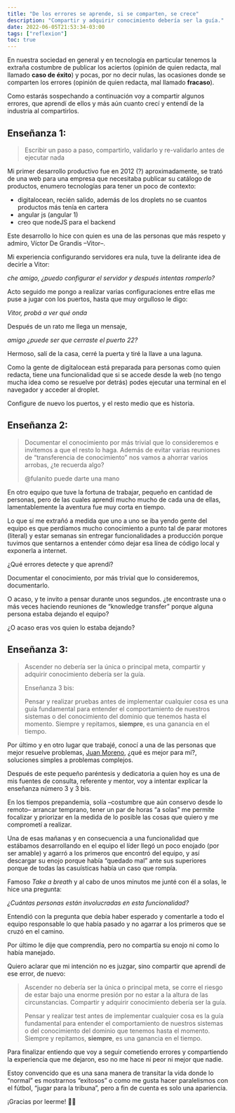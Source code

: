 ```yaml
---
title: "De los errores se aprende, si se comparten, se crece"
description: "Compartir y adquirir conocimiento debería ser la guía."
date: 2022-06-05T21:53:34-03:00
tags: ["reflexion"]
toc: true
---
```

En nuestra sociedad en general y en tecnología en particular tenemos la extraña costumbre de publicar los aciertos
(opinión de quien redacta, mal llamado **caso de éxito**) y pocas, por no decir nulas, las ocasiones donde se comparten los 
errores (opinión de quien redacta, mal llamado **fracaso**).

Como estarás sospechando a continuación voy a compartir algunos errores, que aprendí de ellos y más aún cuanto crecí y 
entendí de la industria al compartirlos.

## Enseñanza 1:

> Escribir un paso a paso, compartirlo, validarlo y re-validarlo antes de ejecutar nada

Mi primer desarrollo productivo fue en 2012 (?) aproximadamente, se trató de una web para una empresa que necesitaba
publicar su catálogo de productos, enumero tecnologías para tener un poco de contexto:
- digitalocean, recién salido, además de los droplets no se cuantos productos más tenía en cartera
- angular js (angular 1)
- creo que nodeJS para el backend

Este desarrollo lo hice con quien es una de las personas que más respeto y admiro, Víctor De Grandis –Vitor–. 

Mi experiencia configurando servidores era nula, tuve la delirante idea de decirle a Vitor:

_che amigo, ¿puedo configurar el servidor y después intentas romperlo?_

Acto seguido me pongo a realizar varias configuraciones entre ellas me puse a jugar con los puertos, hasta que muy 
orgulloso le digo:

_Vitor, probá a ver qué onda_

Después de un rato me llega un mensaje,

_amigo ¿puede ser que cerraste el puerto 22?_

Hermoso, salí de la casa, cerré la puerta y tiré la llave a una laguna.

Como la gente de digitalocean está preparada para personas como quien redacta, tiene una funcionalidad que si se accede 
desde la web (no tengo mucha idea como se resuelve por detrás) podes ejecutar una terminal en el navegador y acceder al droplet.

Configure de nuevo los puertos, y el resto medio que es historia.

## Enseñanza 2:

> Documentar el conocimiento por más trivial que lo consideremos e invitemos a que el resto lo haga. Además de evitar 
> varias reuniones de “transferencia de conocimiento” nos vamos a ahorrar varios arrobas, ¿te recuerda algo?
> 
> @fulanito puede darte una mano

En otro equipo que tuve la fortuna de trabajar, pequeño en cantidad de personas, pero de las cuales aprendí mucho mucho 
de cada una de ellas, lamentablemente la aventura fue muy corta en tiempo.

Lo que sí me extrañó a medida que uno a uno se iba yendo gente del equipo es que perdíamos mucho conocimiento a 
punto tal de parar motores (literal) y estar semanas sin entregar funcionalidades a producción porque tuvimos que sentarnos 
a entender cómo dejar esa línea de código local y exponerla a internet.

¿Qué errores detecte y que aprendí?

Documentar el conocimiento, por más trivial que lo consideremos, documentarlo.

O acaso, y te invito a pensar durante unos segundos. ¿te encontraste una o más veces haciendo reuniones de 
“knowledge transfer” porque alguna persona estaba dejando el equipo?

¿O acaso eras vos quien lo estaba dejando?

## Enseñanza 3:

> Ascender no debería ser la única o principal meta, compartir y adquirir conocimiento debería ser la guía.
>
> Enseñanza 3 bis:
> 
> Pensar y realizar pruebas antes de implementar cualquier cosa es una guía fundamental para entender el comportamiento de 
> nuestros sistemas o del conocimiento del dominio que tenemos hasta el momento. Siempre y repitamos, **siempre**, 
> es una ganancia en el tiempo.

Por último y en otro lugar que trabajé, conocí a una de las personas que mejor resuelve problemas, 
[Juan Moreno](https://www.linkedin.com/in/morenojp/), ¿qué es mejor para mí?, soluciones simples a problemas complejos.

Después de este pequeño paréntesis y dedicatoria a quien hoy es una de mis fuentes de consulta, referente y mentor, 
voy a intentar explicar la enseñanza número 3 y 3 bis.

En los tiempos prepandemia, solía –costumbre que aún conservo desde lo remoto– arrancar temprano, tener un par de horas 
“a solas” me permite focalizar y priorizar en la medida de lo posible las cosas que quiero y me comprometí a realizar.

Una de esas mañanas y en consecuencia a una funcionalidad que estábamos desarrollando en el equipo el líder llegó un 
poco enojado (por ser amable) y agarró a los primeros que encontró del equipo, y así descargar su enojo porque 
había “quedado mal” ante sus superiores porque de todas las casuísticas había un caso que rompía.

Famoso _Take a breath_ y al cabo de unos minutos me junté con él a solas, le hice una pregunta:

_¿Cuántas personas están involucradas en esta funcionalidad?_

Entendió con la pregunta que debía haber esperado y comentarle a todo el equipo responsable lo que había pasado y 
no agarrar a los primeros que se cruzó en el camino.

Por último le dije que comprendía, pero no compartía su enojo ni como lo había manejado.

Quiero aclarar que mi intención no es juzgar, sino compartir que aprendí de ese error, de nuevo:

> Ascender no debería ser la única o principal meta, se corre el riesgo de estar bajo una enorme presión por no estar a 
> la altura de las circunstancias. Compartir y adquirir conocimiento debería ser la guía.
> 
> Pensar y realizar test antes de implementar cualquier cosa es la guía fundamental para entender el comportamiento 
> de nuestros sistemas o del conocimiento del dominio que tenemos hasta el momento. Siempre y repitamos, **siempre**,
> es una ganancia en el tiempo.

Para finalizar entiendo que voy a seguir cometiendo errores y compartiendo la experiencia que me dejaron, 
eso no me hace ni peor ni mejor que nadie.

Estoy convencido que es una sana manera de transitar la vida donde lo “normal” es mostrarnos “exitosos” o 
como me gusta hacer paralelismos con el fútbol, “jugar para la tribuna”, pero a fin de cuenta es solo una apariencia.

¡Gracias por leerme! 👋🏽
